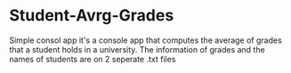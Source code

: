 # Student-Avrg-Grades
Simple consol app
it's a console app that computes the average of grades that a student holds in a university. The information of grades and the names of students 
are on 2 seperate .txt files
